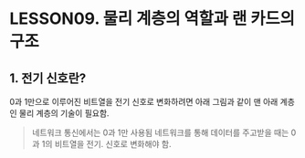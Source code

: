 # LESSON09. 물리 계층의 역할과 랜 카드의 구조
## 1. 전기 신호란?
0과 1만으로 이루어진 비트열을 전기 신호로 변화하려면 아래 그림과 같이 맨 아래 계층인 물리 계층의 기술이 필요함.
> 네트워크 통신에서는 0과 1만 사용됨
네트워크를 통해 데이터를 주고받을 때는 0과 1의 비트열을 전기. 신호로 변화해야 함.
